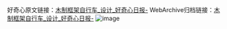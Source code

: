 好奇心原文链接：[木制框架自行车_设计_好奇心日报-](https://www.qdaily.com/articles/8960.html)
WebArchive归档链接：[木制框架自行车_设计_好奇心日报-](http://web.archive.org/web/20190623153644/https://www.qdaily.com/articles/8960.html)
![image](http://ww3.sinaimg.cn/large/007d5XDply1g3ve2n69tpj30u03hudrw)